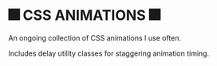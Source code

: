# 🎆 CSS ANIMATIONS 🎆

An ongoing collection of CSS animations I use often.

Includes delay utility classes for staggering animation timing.
